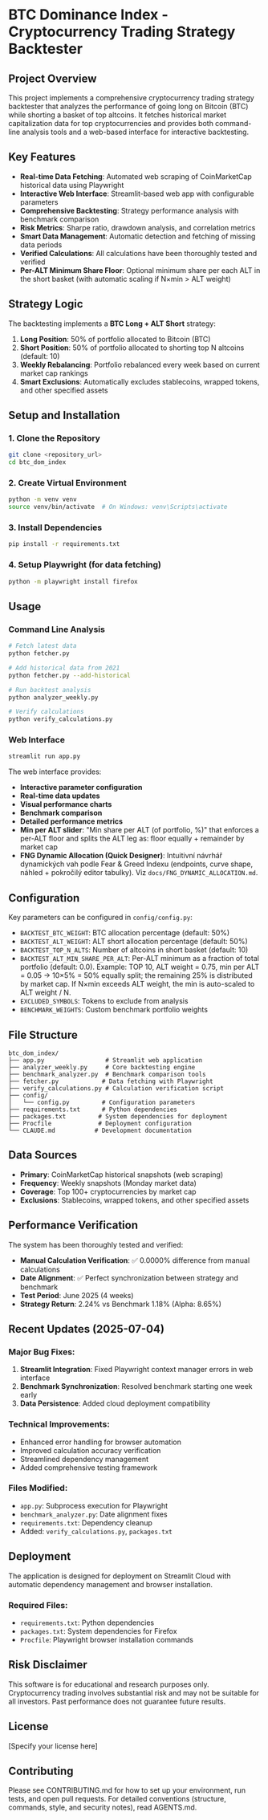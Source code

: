 # BTC Dominance Index - Cryptocurrency Trading Strategy Backtester

## Project Overview

This project implements a comprehensive cryptocurrency trading strategy backtester that analyzes the performance of going long on Bitcoin (BTC) while shorting a basket of top altcoins. It fetches historical market capitalization data for top cryptocurrencies and provides both command-line analysis tools and a web-based interface for interactive backtesting.

## Key Features

- **Real-time Data Fetching**: Automated web scraping of CoinMarketCap historical data using Playwright
- **Interactive Web Interface**: Streamlit-based web app with configurable parameters
- **Comprehensive Backtesting**: Strategy performance analysis with benchmark comparison
- **Risk Metrics**: Sharpe ratio, drawdown analysis, and correlation metrics
- **Smart Data Management**: Automatic detection and fetching of missing data periods
- **Verified Calculations**: All calculations have been thoroughly tested and verified
- **Per-ALT Minimum Share Floor**: Optional minimum share per each ALT in the short basket (with automatic scaling if N×min > ALT weight)

## Strategy Logic

The backtesting implements a **BTC Long + ALT Short** strategy:

1. **Long Position**: 50% of portfolio allocated to Bitcoin (BTC)
2. **Short Position**: 50% of portfolio allocated to shorting top N altcoins (default: 10)
3. **Weekly Rebalancing**: Portfolio rebalanced every week based on current market cap rankings
4. **Smart Exclusions**: Automatically excludes stablecoins, wrapped tokens, and other specified assets

## Setup and Installation

### 1. Clone the Repository
```bash
git clone <repository_url>
cd btc_dom_index
```

### 2. Create Virtual Environment
```bash
python -m venv venv
source venv/bin/activate  # On Windows: venv\Scripts\activate
```

### 3. Install Dependencies
```bash
pip install -r requirements.txt
```

### 4. Setup Playwright (for data fetching)
```bash
python -m playwright install firefox
```

## Usage

### Command Line Analysis
```bash
# Fetch latest data
python fetcher.py

# Add historical data from 2021
python fetcher.py --add-historical

# Run backtest analysis
python analyzer_weekly.py

# Verify calculations
python verify_calculations.py
```

### Web Interface
```bash
streamlit run app.py
```

The web interface provides:
- **Interactive parameter configuration**
- **Real-time data updates**
- **Visual performance charts**
- **Benchmark comparison**
- **Detailed performance metrics**
- **Min per ALT slider**: "Min share per ALT (of portfolio, %)" that enforces a per-ALT floor and splits the ALT leg as: floor equally + remainder by market cap
 - **FNG Dynamic Allocation (Quick Designer)**: Intuitivní návrhář dynamických vah podle Fear & Greed Indexu (endpoints, curve shape, náhled + pokročilý editor tabulky). Viz `docs/FNG_DYNAMIC_ALLOCATION.md`.

## Configuration

Key parameters can be configured in `config/config.py`:

- `BACKTEST_BTC_WEIGHT`: BTC allocation percentage (default: 50%)
- `BACKTEST_ALT_WEIGHT`: ALT short allocation percentage (default: 50%)
- `BACKTEST_TOP_N_ALTS`: Number of altcoins in short basket (default: 10)
- `BACKTEST_ALT_MIN_SHARE_PER_ALT`: Per-ALT minimum as a fraction of total portfolio (default: 0.0). Example: TOP 10, ALT weight = 0.75, min per ALT = 0.05 → 10×5% = 50% equally split; the remaining 25% is distributed by market cap. If N×min exceeds ALT weight, the min is auto-scaled to ALT weight / N.
- `EXCLUDED_SYMBOLS`: Tokens to exclude from analysis
- `BENCHMARK_WEIGHTS`: Custom benchmark portfolio weights

## File Structure

```
btc_dom_index/
├── app.py                 # Streamlit web application
├── analyzer_weekly.py     # Core backtesting engine
├── benchmark_analyzer.py  # Benchmark comparison tools
├── fetcher.py            # Data fetching with Playwright
├── verify_calculations.py # Calculation verification script
├── config/
│   └── config.py         # Configuration parameters
├── requirements.txt      # Python dependencies
├── packages.txt         # System dependencies for deployment
├── Procfile             # Deployment configuration
└── CLAUDE.md           # Development documentation
```

## Data Sources

- **Primary**: CoinMarketCap historical snapshots (web scraping)
- **Frequency**: Weekly snapshots (Monday market data)
- **Coverage**: Top 100+ cryptocurrencies by market cap
- **Exclusions**: Stablecoins, wrapped tokens, and other specified assets

## Performance Verification

The system has been thoroughly tested and verified:

- **Manual Calculation Verification**: ✅ 0.0000% difference from manual calculations
- **Date Alignment**: ✅ Perfect synchronization between strategy and benchmark
- **Test Period**: June 2025 (4 weeks)
- **Strategy Return**: 2.24% vs Benchmark 1.18% (Alpha: 8.65%)

## Recent Updates (2025-07-04)

### Major Bug Fixes:
1. **Streamlit Integration**: Fixed Playwright context manager errors in web interface
2. **Benchmark Synchronization**: Resolved benchmark starting one week early
3. **Data Persistence**: Added cloud deployment compatibility

### Technical Improvements:
- Enhanced error handling for browser automation
- Improved calculation accuracy verification
- Streamlined dependency management
- Added comprehensive testing framework

### Files Modified:
- `app.py`: Subprocess execution for Playwright
- `benchmark_analyzer.py`: Date alignment fixes
- `requirements.txt`: Dependency cleanup
- Added: `verify_calculations.py`, `packages.txt`

## Deployment

The application is designed for deployment on Streamlit Cloud with automatic dependency management and browser installation.

### Required Files:
- `requirements.txt`: Python dependencies
- `packages.txt`: System dependencies for Firefox
- `Procfile`: Playwright browser installation commands

## Risk Disclaimer

This software is for educational and research purposes only. Cryptocurrency trading involves substantial risk and may not be suitable for all investors. Past performance does not guarantee future results.

## License

[Specify your license here]

## Contributing

Please see CONTRIBUTING.md for how to set up your environment, run tests, and open pull requests. For detailed conventions (structure, commands, style, and security notes), read AGENTS.md.
